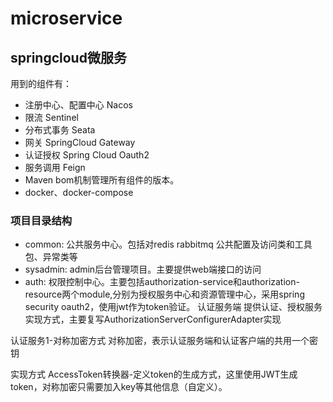 # microservice

## springcloud微服务

用到的组件有：

* 注册中心、配置中心 Nacos
* 限流 Sentinel
* 分布式事务 Seata
* 网关 SpringCloud Gateway
* 认证授权 Spring Cloud Oauth2
* 服务调用 Feign
* Maven bom机制管理所有组件的版本。
* docker、docker-compose
### 项目目录结构
* common: 公共服务中心。包括对redis rabbitmq 公共配置及访问类和工具包、异常类等
* sysadmin: admin后台管理项目。主要提供web端接口的访问
* auth: 权限控制中心。主要包括authorization-service和authorization-resource两个module,分别为授权服务中心和资源管理中心，采用spring security oauth2，使用jwt作为token验证。
认证服务端
提供认证、授权服务
实现方式，主要复写AuthorizationServerConfigurerAdapter实现

认证服务1-对称加密方式
对称加密，表示认证服务端和认证客户端的共用一个密钥

实现方式
AccessToken转换器-定义token的生成方式，这里使用JWT生成token，对称加密只需要加入key等其他信息（自定义）。




